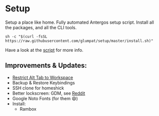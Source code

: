 # Setup

Setup a place like home. Fully automated Antergos setup script. Install all the packages, and all the CLI tools.

    sh -c "$(curl -fsSL https://raw.githubusercontent.com/glumpat/setup/master/install.sh)"

Have a look at the [script](install.sh) for more info.

## Improvements & Updates:

- [Restrict Alt Tab to Workspace](https://askubuntu.com/a/759740) 
- Backup & Restore Keybindings
- SSH clone for homeshick
- Better lockscreen: GDM, see [Reddit](https://www.reddit.com/r/antergos/comments/7ghz7v/installed_antergos_gnome_whats_with_this_terrible/)
- Google Noto Fonts (for them :smile:)
- Install: 
    - Rambox
